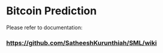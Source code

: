 # Bitcoin Prediction

Please refer to documentation:

### https://github.com/SatheeshKurunthiah/SML/wiki




